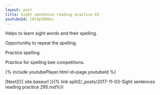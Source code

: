 ```yaml
---
layout: post
title: Sight sentences reading practice 63
youtubeId: l0l9p7EH4sc
---
```

 
 
Helps to learn sight words and their spelling.

Opportunitiy to repeat the spelling. 

Practice spelling. 
 
Practice for spelling bee competitions. 
 
{% include youtubePlayer.html id=page.youtubeId %}
 
 

[Next]({{ site.baseurl }}{% link  split2/_posts/2017-11-03-Sight sentences reading practice 295.md%})
 
